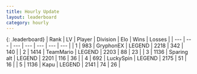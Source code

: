```yaml
---
title: Hourly Update
layout: leaderboard
category: hourly
---
```


{: .leaderboard}
| Rank | LV | Player | Division | Elo | Wins | Losses |
| --- | --- | --- | --- | --- | --- | --- |
| <span data-change="0">1</span> | 983 | <span title="ID: 315148">GryphonEX</span> | LEGEND | <span data-change="-16">2218</span> | <span data-change="2">342</span> | <span data-change="2">140</span> |
| <span data-change="0">2</span> | 1414 | <span title="ID: 164871">TeamMario</span> | LEGEND | <span data-change="0">2203</span> | <span data-change="0">88</span> | <span data-change="0">23</span> |
| <span data-change="0">3</span> | 1136 | <span title="ID: 203132">Sparing alt</span> | LEGEND | <span data-change="10">2201</span> | <span data-change="1">116</span> | <span data-change="0">36</span> |
| <span data-change="0">4</span> | 692 | <span title="ID: 498412">LuckySpin</span> | LEGEND | <span data-change="0">2175</span> | <span data-change="0">51</span> | <span data-change="0">16</span> |
| <span data-change="0">5</span> | 1136 | <span title="ID: 204953">Kapu</span> | LEGEND | <span data-change="0">2141</span> | <span data-change="0">74</span> | <span data-change="0">26</span> |